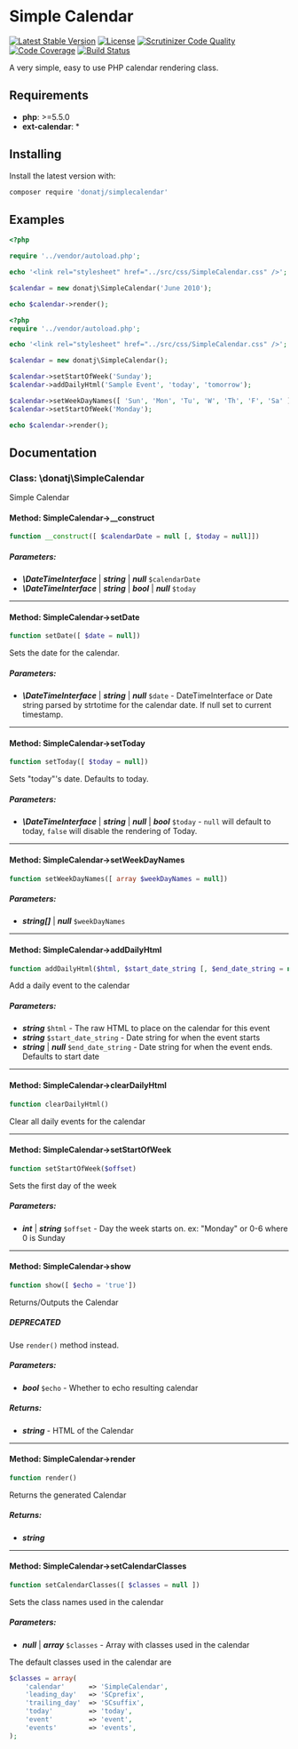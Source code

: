 # Simple Calendar

[![Latest Stable Version](https://poser.pugx.org/donatj/simplecalendar/version)](https://packagist.org/packages/donatj/simplecalendar)
[![License](https://poser.pugx.org/donatj/simplecalendar/license)](https://packagist.org/packages/donatj/simplecalendar)
[![Scrutinizer Code Quality](https://scrutinizer-ci.com/g/donatj/SimpleCalendar/badges/quality-score.png?b=master)](https://scrutinizer-ci.com/g/donatj/SimpleCalendar)
[![Code Coverage](https://scrutinizer-ci.com/g/donatj/SimpleCalendar/badges/coverage.png?b=master)](https://scrutinizer-ci.com/g/donatj/SimpleCalendar)
[![Build Status](https://travis-ci.org/donatj/SimpleCalendar.svg?branch=master)](https://travis-ci.org/donatj/SimpleCalendar)


A very simple, easy to use PHP calendar rendering class.

## Requirements

- **php**: >=5.5.0
- **ext-calendar**: *

## Installing

Install the latest version with:

```bash
composer require 'donatj/simplecalendar'
```

## Examples

```php
<?php

require '../vendor/autoload.php';

echo '<link rel="stylesheet" href="../src/css/SimpleCalendar.css" />';

$calendar = new donatj\SimpleCalendar('June 2010');

echo $calendar->render();

```

```php
<?php
require '../vendor/autoload.php';

echo '<link rel="stylesheet" href="../src/css/SimpleCalendar.css" />';

$calendar = new donatj\SimpleCalendar();

$calendar->setStartOfWeek('Sunday');
$calendar->addDailyHtml('Sample Event', 'today', 'tomorrow');

$calendar->setWeekDayNames([ 'Sun', 'Mon', 'Tu', 'W', 'Th', 'F', 'Sa' ]);
$calendar->setStartOfWeek('Monday');

echo $calendar->render();

```

## Documentation

### Class: \donatj\SimpleCalendar

Simple Calendar

#### Method: SimpleCalendar->__construct

```php
function __construct([ $calendarDate = null [, $today = null]])
```

##### Parameters:

- ***\DateTimeInterface*** | ***string*** | ***null*** `$calendarDate`
- ***\DateTimeInterface*** | ***string*** | ***bool*** | ***null*** `$today`

---

#### Method: SimpleCalendar->setDate

```php
function setDate([ $date = null])
```

Sets the date for the calendar.

##### Parameters:

- ***\DateTimeInterface*** | ***string*** | ***null*** `$date` - DateTimeInterface or Date string parsed by strtotime for the calendar
date. If null set to current timestamp.

---

#### Method: SimpleCalendar->setToday

```php
function setToday([ $today = null])
```

Sets "today"'s date. Defaults to today.

##### Parameters:

- ***\DateTimeInterface*** | ***string*** | ***null*** | ***bool*** `$today` - `null` will default to today, `false` will disable the
rendering of Today.

---

#### Method: SimpleCalendar->setWeekDayNames

```php
function setWeekDayNames([ array $weekDayNames = null])
```

##### Parameters:

- ***string[]*** | ***null*** `$weekDayNames`

---

#### Method: SimpleCalendar->addDailyHtml

```php
function addDailyHtml($html, $start_date_string [, $end_date_string = null])
```

Add a daily event to the calendar

##### Parameters:

- ***string*** `$html` - The raw HTML to place on the calendar for this event
- ***string*** `$start_date_string` - Date string for when the event starts
- ***string*** | ***null*** `$end_date_string` - Date string for when the event ends. Defaults to start date

---

#### Method: SimpleCalendar->clearDailyHtml

```php
function clearDailyHtml()
```

Clear all daily events for the calendar

---

#### Method: SimpleCalendar->setStartOfWeek

```php
function setStartOfWeek($offset)
```

Sets the first day of the week

##### Parameters:

- ***int*** | ***string*** `$offset` - Day the week starts on. ex: "Monday" or 0-6 where 0 is Sunday

---

#### Method: SimpleCalendar->show

```php
function show([ $echo = 'true'])
```

Returns/Outputs the Calendar

##### DEPRECATED

Use `render()` method instead.

##### Parameters:

- ***bool*** `$echo` - Whether to echo resulting calendar

##### Returns:

- ***string*** - HTML of the Calendar

---

#### Method: SimpleCalendar->render

```php
function render()
```

Returns the generated Calendar

##### Returns:

- ***string***

---

#### Method: SimpleCalendar->setCalendarClasses

```php
function setCalendarClasses([ $classes = null ])
```

Sets the class names used in the calendar

##### Parameters:

- ***null*** | ***array*** `$classes` - Array with classes used in the calendar

The default classes used in the calendar are
```php
$classes = array(
	'calendar'      => 'SimpleCalendar',
	'leading_day'   => 'SCprefix',
	'trailing_day'  => 'SCsuffix',
	'today'         => 'today',
	'event'         => 'event',
	'events'        => 'events',
);
```